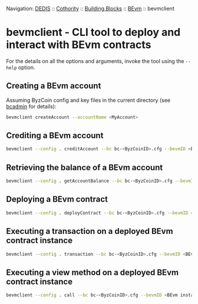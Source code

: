 Navigation: [DEDIS](https://github.com/dedis/doc/tree/master/README.md) ::
[Cothority](../README.md) ::
[Building Blocks](../doc/BuildingBlocks.md) ::
[BEvm](https://github.com/dedis/cothority/blob/main/bevm/README.md) ::
bevmclient

# bevmclient - CLI tool to deploy and interact with BEvm contracts

For the details on all the options and arguments, invoke the tool using the `--help` option.

## Creating a BEvm account
Assuming ByzCoin config and key files in the current directory (see [bcadmin](https://github.com/dedis/cothority/blob/main/byzcoin/bcadmin/README.md) for details):
```bash
bevmclient createAccount --accountName <MyAccount>
```

## Crediting a BEvm account
```bash
bevmclient --config . creditAccount --bc bc-<ByzCoinID>.cfg --bevmID <BEvm instance ID> --accountName <MyAccount> <amount>
```

## Retrieving the balance of a BEvm account
```bash
bevmclient --config . getAccountBalance --bc bc-<ByzCoinID>.cfg --bevmID <BEvm instance ID> --accountName <MyAccount>
```

## Deploying a BEvm contract
```bash
bevmclient --config . deployContract --bc bc-<ByzCoinID>.cfg --bevmID <BEvm instance ID> --accountName <MyAccount> --contractName <MyContract> <ABI file> <bytecode file> [<arg>...]
```

## Executing a transaction on a deployed BEvm contract instance
```bash
bevmclient --config . transaction --bc bc-<ByzCoinID>.cfg --bevmID <BEvm instance ID> --accountName <MyAccount> --contractName <MyContract> <transaction name> [<arg>...]
```

## Executing a view method on a deployed BEvm contract instance
```bash
bevmclient --config . call --bc bc-<ByzCoinID>.cfg --bevmID <BEvm instance ID> --accountName <MyAccount> --contractName <MyContract> <view method name> [<arg>...]
```
